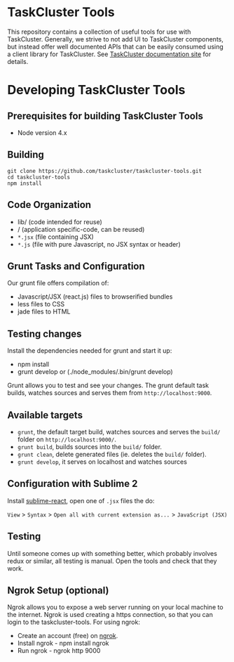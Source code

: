 TaskCluster Tools
=================

This repository contains a collection of useful tools for use with TaskCluster.
Generally, we strive to not add UI to TaskCluster components, but instead offer
well documented APIs that can be easily consumed using a client library for
TaskCluster. See [TaskCluster documentation site](http://docs.taskcluster.net)
for details.


Developing TaskCluster Tools
============================

Prerequisites for building TaskCluster Tools
--------------------------------------------
  - Node version 4.x

Building
--------

```
git clone https://github.com/taskcluster/taskcluster-tools.git
cd taskcluster-tools
npm install
```

Code Organization
-----------------
  - lib/    (code intended for reuse)
  - <app>/  (application specific-code, can be reused)
  - `*.jsx` (file containing JSX)
  - `*.js`  (file with pure Javascript, no JSX syntax or header)

Grunt Tasks and Configuration
-----------------------------
Our grunt file offers compilation of:

 - Javascript/JSX (react.js) files to browserified bundles
 - less files to CSS
 - jade files to HTML

Testing changes
---------------
Install the dependencies needed for grunt and start it up:
* npm install
* grunt develop or (./node_modules/.bin/grunt develop)

Grunt allows you to test and see your changes.
The grunt default task builds, watches sources and serves them from
`http://localhost:9000`.

Available targets
-----------------

  - `grunt`, the default target build, watches sources and serves the `build/`
    folder on `http://localhost:9000/`.
  - `grunt build`, builds sources into the `build/` folder.
  - `grunt clean`, delete generated files (ie. deletes the `build/` folder).
  - `grunt develop`, it serves on localhost and watches sources


Configuration with Sublime 2
----------------------------
Install [sublime-react](https://github.com/reactjs/sublime-react), open one of
`.jsx` files the do:

`View` > `Syntax` > `Open all with current extension as...` > `JavaScript (JSX)`


Testing
-------
Until someone comes up with something better, which probably involves redux or similar,
all testing is manual. Open the tools and check that they work.


Ngrok Setup (optional)
-----------
Ngrok allows you to expose a web server running on your local machine to the internet.
Ngrok is used creating a https connection, so that you can login to the taskcluster-tools.
For using ngrok:
  - Create an account (free) on [ngrok](https://ngrok.com/).
  - Install ngrok - npm install ngrok
  - Run ngrok - ngrok http 9000
